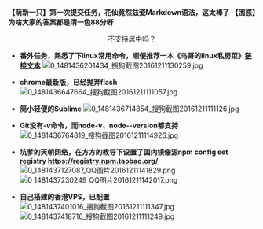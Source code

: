 **【萌新一只】第一次提交任务，花仙竟然兹瓷Markdown语法，这太棒了**
**【困惑】为啥大家的答案都是清一色88分呀**
<div align="center">不支持居中吗？</div>

- **番外任务，熟悉了下linux常用命令，顺便推荐一本《鸟哥的linux私房菜》[链接文本](http://linux.vbird.org/)**
![0_1481436201434_搜狗截图20161211130259.jpg](http://7xpvnv.com2.z0.glb.qiniucdn.com/140c3827-e87f-45a4-b58c-58b07466f593.jpg) 

- **chrome最新版，已经抛弃flash**
![0_1481436647664_搜狗截图20161211111057.jpg](http://7xpvnv.com2.z0.glb.qiniucdn.com/934d4a7b-0091-4ac4-a26b-63a58bd5d473.jpg) 

- **简小轻便的Sublime**
![0_1481436714854_搜狗截图20161211111126.jpg](http://7xpvnv.com2.z0.glb.qiniucdn.com/e98c6880-d2eb-416c-b4c0-d97258c1bb63.jpg) 

- **Git没有-v命令，而node-v、node--version都支持**
![0_1481436764819_搜狗截图20161211114926.jpg](http://7xpvnv.com2.z0.glb.qiniucdn.com/db25c90b-1549-4ab2-b266-7ae7a4320a78.jpg) 

- **坑爹的天朝网络，在方方的教导下设置了国内镜像源npm config set registry https://registry.npm.taobao.org/**
![0_1481437127087_QQ图片20161211141829.png](http://7xpvnv.com2.z0.glb.qiniucdn.com/61073a11-acf2-41b0-a184-540b5f3fedc0.png) 
![0_1481437230249_QQ图片20161211142017.png](http://7xpvnv.com2.z0.glb.qiniucdn.com/c89148c8-0dca-456c-a2ce-ca34cd0f7dd4.png) 
- **自己搭建的香港VPS，已配置**
![0_1481437401016_搜狗截图20161211111347.jpg](http://7xpvnv.com2.z0.glb.qiniucdn.com/88d75559-15f4-46f6-a119-b6f29f58085b.jpg) 
![0_1481437418716_搜狗截图20161211111249.jpg](http://7xpvnv.com2.z0.glb.qiniucdn.com/5723fc85-3c24-43c5-8ab0-51d6885cf8a7.jpg)